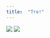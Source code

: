 ```yaml
---
title:  "Tre!"
---
```


![]({{site.baseurl}}/assets/gigi-dag-1.jpg)
![]({{site.baseurl}}/assets/gigi-dag-2.jpg)


